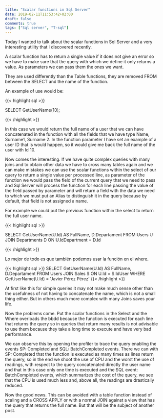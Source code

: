 ```yaml
---
title: "Scalar functions in Sql Server"
date: 2019-02-11T11:53:42+02:00
draft: false
comments: true
tags: ["Sql server", "T-sql"]
---
```



Today I wanted to talk about the scalar functions in Sql Server and a very interesting utility that I discovered recently.

A scalar function has to return a single value if it does not give an error so we have to make sure that the query with which we define it only returns a value. As parameters we can pass them the ones we want.

They are used differently than the Table functions, they are removed FROM between the SELECT and the name of the function.

An example of use would be:

{{< highlight sql >}}

SELECT GetUserName(10); 

{{< /highlight >}}

In this case we would return the full name of a user that we can have concatenated in the function with all the fields that we have type Name, Surname1, Surname 2. In the function parameter I have set an example of a user ID that is would happen, so it would give me back the full name of the user with Id 10.

Now comes the interesting. If we have quite complex queries with many joins and to obtain other data we have to cross many tables again and we can make mistakes we can use the scalar functions within the select of our query to return a single value per processed line, as parameter of the function we would pass the field of the current query that we need to pass and Sql Server will process the function for each line passing the value of the field passed by parameter and will return a field with the data we need to which we must put an Alias ​​to distinguish it in the query because by default, that field is not assigned a name.

For example we could put the previous function within the select to return the full user name.

{{< highlight sql >}}

SELECT GetUserName(U.Id) AS FullName, D.Departament 
FROM Users U 
  JOIN Departments D ON U.IdDepartment = D.Id

{{< /highlight >}}

Lo mejor de todo es que también podemos usar la función en el where.

{{< highlight sql >}}
SELECT GetUserName(U.Id) AS FullName, D.Departament 
FROM Users 
  JOIN Sales S ON U.Id = S.IdUser 
WHERE GetUserName(U.Id) = 'Javier Pérez Pérez' 
{{< /highlight >}}

At first like this for simple queries it may not make much sense other than the usefulness of not having to concatenate the name, which is not a small thing either. But in others much more complex with many Joins saves your life.

Now the problems come. Put the scalar functions in the Select and the Where overloads the bbdd because the function is executed for each line that returns the query so in queries that return many results is not advisable to use them because they take a long time to execute and have very bad performance.

We can observe this by opening the profiler to trace the query enabling the events SP: Completed and SQL: BatchCompleted events. There we can with SP: Completed that the function is executed as many times as lines return the query, so in the end we shoot the use of CPU and the worst the use of readings, with respect to the query concatenated directly the user name and that in this case only one time is executed and the SQL event: BatchCompleted events, which summarizes the cost of the query, we see that the CPU is used much less and, above all, the readings are drastically reduced.

Now the good news. This can be avoided with a table function instead of scaling and a CROSS APPLY or with a normal JOIN against a view that has the query that returns the full name. But that will be the subject of another post.

